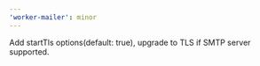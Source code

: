 ```yaml
---
'worker-mailer': minor
---
```


Add startTls options(default: true), upgrade to TLS if SMTP server supported.
